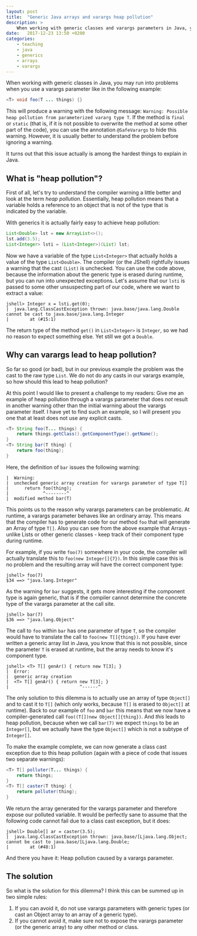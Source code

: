 ```yaml
---
layout: post
title:  "Generic Java arrays and varargs heap pollution"
description: >
    When working with generic classes and varargs parameters in Java, you may get a message warning you of "possible heap pollution", but what does that actually mean and how concerned should you be?
date:   2017-12-23 13:50 +0200
categories:
    - teaching
    - java
    - generics
    - arrays
    - varargs
---
```


When working with generic classes in Java, you may run into problems when you use a varargs parameter like in the following example:

```java
<T> void foo(T ... things) {}
```

This will produce a warning with the following message: `Warning: Possible heap pollution from parameterized vararg type T`.
If the method is `final` or `static` (that is, if it is not possible to overwrite the method at some other part of the code), you can use the annotation `@SafeVarargs` to hide this warning.
However, it is usually better to understand the problem before ignoring a warning.

It turns out that this issue actually is among the hardest things to explain in Java.

## What is "heap pollution"?

First of all, let's try to understand the compiler warning a little better and look at the term *heap pollution*.
Essentially, heap pollution means that a variable holds a reference to an object that is not of the type that is indicated by the variable.

With generics it is actually fairly easy to achieve heap pollution:

```java
List<Double> lst = new ArrayList<>();
lst.add(3.5);
List<Integer> lsti = (List<Integer>)(List) lst;
```

Now we have a variable of the type `List<Integer>` that actually holds a value of the type `List<Double>`.
The compiler (or the JShell) rightfully issues a warning that the cast `(List)` is unchecked.
You can use the code above, because the information about the generic type is erased during runtime, but you can run into unexpected exceptions.
Let's assume that our `lsti` is passed to some other unsuspecting part of our code, where we want to extract a value:

```
jshell> Integer x = lsti.get(0);
|  java.lang.ClassCastException thrown: java.base/java.lang.Double cannot be cast to java.base/java.lang.Integer
|        at (#15:1)
```

The return type of the method `get()` in `List<Integer>` is `Integer`, so we had no reason to expect something else.
Yet still we got a `Double`.

## Why can varargs lead to heap pollution?

So far so good (or bad), but in our previous example the problem was the cast to the raw type `List`.
We do not do any casts in our varargs example, so how should this lead to heap pollution?

At this point I would like to present a challenge to my readers:
Give me an example of heap pollution through a varargs parameter that does *not* result in another warning other than the initial warning about the varargs parameter itself.
I have yet to find such an example, so I will present you one that at least does not use any explicit casts.

```java
<T> String foo(T... things) {
    return things.getClass().getComponentType().getName();
}
<T> String bar(T thing) {
    return foo(thing);
}
```

Here, the definition of `bar` issues the following warning:

```
|  Warning:
|  unchecked generic array creation for varargs parameter of type T[]
|      return foo(thing);
|             ^--------^
|  modified method bar(T)
```

This points us to the reason why varargs parameters can be problematic.
At runtime, a varargs parameter behaves like an ordinary array.
This means that the compiler has to generate code for our method `foo` that will generate an Array of type `T[]`.
Also you can see from the above example that Arrays - unlike Lists or other generic classes - keep track of their component type during runtime.

For example, if you write `foo(7)` somewhere in your code, the compiler will actually translate this to `foo(new Integer[]{7})`.
In this simple case this is no problem and the resulting array will have the correct component type:

```
jshell> foo(7)
$34 ==> "java.lang.Integer"
```

As the warning for `bar` suggests, it gets more interesting if the component type is again generic, that is if the compiler cannot determine the concrete type of the varargs parameter at the call site.

```
jshell> bar(7)
$36 ==> "java.lang.Object"
```

The call to `foo` within `bar` has one parameter of type `T`, so the compiler would have to translate the call to `foo(new T[]{thing})`.
If you have ever written a generic array list in Java, you know that this is not possible, since the parameter `T` is erased at runtime, but the array needs to know it's component type.

```
jshell> <T> T[] genAr() { return new T[3]; }
|  Error:
|  generic array creation
|  <T> T[] genAr() { return new T[3]; }
|                           ^------^
```

The only solution to this dilemma is to actually use an array of type `Object[]` and to cast it to `T[]` (which only works, because `T[]` is erased to `Object[]` at runtime).
Back to our example of `foo` and `bar` this means that we now have a compiler-generated call `foo((T[])new Object[]{thing})`.
And *this* leads to heap pollution, because when we call `bar(7)` we expect `things` to be an `Integer[]`, but we actually have the type `Object[]` which is not a subtype of `Integer[]`.

To make the example complete, we can now generate a class cast exception due to this heap pollution (again with a piece of code that issues two separate warnings):

```java
<T> T[] polluter(T... things) {
    return things;
}
<T> T[] caster(T thing) {
    return polluter(thing);
}
```

We return the array generated for the varargs parameter and therefore expose our polluted variable.
It would be perfectly sane to assume that the following code cannot fail due to a class cast exception, but it does:

```
jshell> Double[] ar = caster(3.5);
|  java.lang.ClassCastException thrown: java.base/[Ljava.lang.Object; cannot be cast to java.base/[Ljava.lang.Double;
|        at (#48:1)
```

And there you have it: Heap pollution caused by a varargs parameter.

## The solution

So what is the solution for this dilemma?
I think this can be summed up in two simple rules:

1. If you can avoid it, do not use varargs parameters with generic types (or cast an Object array to an array of a generic type).
2. If you cannot avoid it, make sure not to expose the varargs parameter (or the generic array) to any other method or class.
